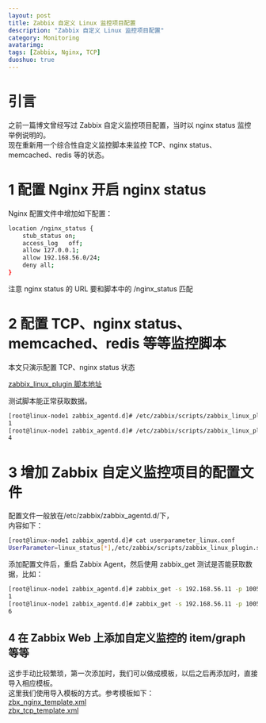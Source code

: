 ```yaml
---
layout: post
title: Zabbix 自定义 Linux 监控项目配置
description: "Zabbix 自定义 Linux 监控项目配置"
category: Monitoring
avatarimg: 
tags: [Zabbix, Nginx, TCP]
duoshuo: true
---
```


# 引言
之前一篇博文曾经写过 Zabbix 自定义监控项目配置，当时以 nginx status 监控举例说明的。  
现在重新用一个综合性自定义监控脚本来监控 TCP、nginx status、memcached、redis 等的状态。  

# 1 配置 Nginx 开启 nginx status

Nginx 配置文件中增加如下配置：

```bash
location /nginx_status {
	stub_status on;
	access_log   off;
	allow 127.0.0.1;
	allow 192.168.56.0/24;
	deny all;
}	
```     

注意 nginx status 的 URL 要和脚本中的 /nginx_status 匹配

# 2 配置 TCP、nginx status、memcached、redis 等等监控脚本
本文只演示配置 TCP、nginx status 状态

[zabbix_linux_plugin 脚本地址](https://raw.githubusercontent.com/JaminZhang/jaminzhang.github.io/master/soft-conf/Zabbix/zabbix_linux_plugin.sh)  


测试脚本能正常获取数据。

```bash
[root@linux-node1 zabbix_agentd.d]# /etc/zabbix/scripts/zabbix_linux_plugin.sh nginx_status 8080 active
1
[root@linux-node1 zabbix_agentd.d]# /etc/zabbix/scripts/zabbix_linux_plugin.sh tcp_status ESTAB
4
```   

# 3 增加 Zabbix 自定义监控项目的配置文件
配置文件一般放在/etc/zabbix/zabbix_agentd.d/下，  
内容如下：

```bash
[root@linux-node1 zabbix_agentd.d]# cat userparameter_linux.conf 
UserParameter=linux_status[*],/etc/zabbix/scripts/zabbix_linux_plugin.sh $1 $2 $3 
```    

添加配置文件后，重启 Zabbix Agent，然后使用 zabbix_get 测试是否能获取数据，比如：

```bash
[root@linux-node1 zabbix_agentd.d]# zabbix_get -s 192.168.56.11 -p 10050 -k "linux_status[nginx_status,8080,active]"
1
[root@linux-node1 zabbix_agentd.d]# zabbix_get -s 192.168.56.11 -p 10050 -k "linux_status[tcp_status,ESTAB]"
6

```    

## 4 在 Zabbix Web 上添加自定义监控的 item/graph 等等
这步手动比较繁琐，第一次添加时，我们可以做成模板，以后之后再添加时，直接导入相应模板。  
这里我们使用导入模板的方式。参考模板如下：  
[zbx_nginx_template.xml](https://github.com/JaminZhang/jaminzhang.github.io/blob/master/soft-conf/Zabbix/zbx_nginx_template.xml)  
[zbx_tcp_template.xml](https://github.com/JaminZhang/jaminzhang.github.io/blob/master/soft-conf/Zabbix/zbx_tcp_template.xml)  
